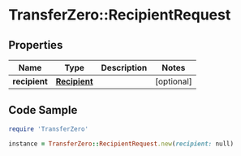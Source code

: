 # TransferZero::RecipientRequest

## Properties

Name | Type | Description | Notes
------------ | ------------- | ------------- | -------------
**recipient** | [**Recipient**](Recipient.md) |  | [optional] 

## Code Sample

```ruby
require 'TransferZero'

instance = TransferZero::RecipientRequest.new(recipient: null)
```


